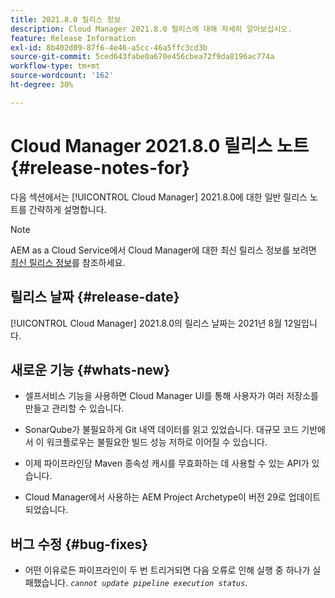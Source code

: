 ```yaml
---
title: 2021.8.0 릴리스 정보
description: Cloud Manager 2021.8.0 릴리스에 대해 자세히 알아보십시오.
feature: Release Information
exl-id: 8b402d09-87f6-4e46-a5cc-46a5ffc3cd3b
source-git-commit: 5ced643fabe0a670e456cbea72f9da8196ac774a
workflow-type: tm+mt
source-wordcount: '162'
ht-degree: 30%

---
```


# Cloud Manager 2021.8.0 릴리스 노트 {#release-notes-for}

다음 섹션에서는 [!UICONTROL Cloud Manager] 2021.8.0에 대한 일반 릴리스 노트를 간략하게 설명합니다.

>[!NOTE]
>AEM as a Cloud Service에서 Cloud Manager에 대한 최신 릴리스 정보를 보려면 [최신 릴리스 정보](https://experienceleague.adobe.com/en/docs/experience-manager-cloud-service/content/release-notes/cloud-manager/current#getting-access)를 참조하세요.

## 릴리스 날짜 {#release-date}

[!UICONTROL Cloud Manager] 2021.8.0의 릴리스 날짜는 2021년 8월 12일입니다.


## 새로운 기능 {#whats-new}

* 셀프서비스 기능을 사용하면 Cloud Manager UI를 통해 사용자가 여러 저장소를 만들고 관리할 수 있습니다.

* SonarQube가 불필요하게 Git 내역 데이터를 읽고 있었습니다. 대규모 코드 기반에서 이 워크플로우는 불필요한 빌드 성능 저하로 이어질 수 있습니다.

* 이제 파이프라인당 Maven 종속성 캐시를 무효화하는 데 사용할 수 있는 API가 있습니다.

* Cloud Manager에서 사용하는 AEM Project Archetype이 버전 29로 업데이트되었습니다.

## 버그 수정 {#bug-fixes}

* 어떤 이유로든 파이프라인이 두 번 트리거되면 다음 오류로 인해 실행 중 하나가 실패했습니다. *`cannot update pipeline execution status`*.
